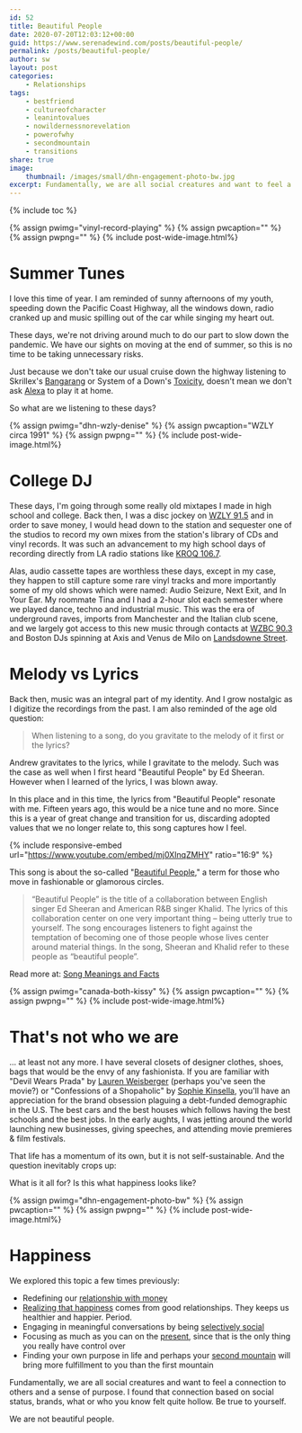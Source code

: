 ```yaml
---
id: 52
title: Beautiful People
date: 2020-07-20T12:03:12+00:00
guid: https://www.serenadewind.com/posts/beautiful-people/
permalink: /posts/beautiful-people/
author: sw
layout: post
categories:
    - Relationships
tags:
    - bestfriend
    - cultureofcharacter
    - leanintovalues
    - nowildernessnorevelation
    - powerofwhy
    - secondmountain
    - transitions
share: true
image:
    thumbnail: /images/small/dhn-engagement-photo-bw.jpg 
excerpt: Fundamentally, we are all social creatures and want to feel a connection to others and a sense of purpose. I found that connection based on social status, brands, what or who you know felt quite hollow. We are not beautiful people.
---
```

{% include toc %}

{% assign pwimg="vinyl-record-playing" %}
{% assign pwcaption="" %}
{% assign pwpng="" %}
{% include post-wide-image.html%}

# Summer Tunes

I love this time of year. I am reminded of sunny afternoons of my youth, speeding down the Pacific Coast Highway, all the windows down, radio cranked up and music spilling out of the car while singing my heart out.

These days, we're not driving around much to do our part to slow down the pandemic. We have our sights on moving at the end of summer, so this is no time to be taking unnecessary risks.

Just because we don't take our usual cruise down the highway listening to Skrillex's [Bangarang](https://www.youtube.com/watch?v=cR2XilcGYOo) or System of a Down's [Toxicity](https://www.youtube.com/watch?v=iywaBOMvYLI), doesn't mean we don't ask [Alexa](https://www.amazon.com/smart-home-devices/b/?ie=UTF8&node=9818047011&ref_=sv_devicesubnav_1) to play it at home.

So what are we listening to these days?

{% assign pwimg="dhn-wzly-denise" %}
{% assign pwcaption="WZLY circa 1991" %}
{% assign pwpng="" %}
{% include post-wide-image.html%}

# College DJ

These days, I'm going through some really old mixtapes I made in high school and college. Back then, I was a disc jockey on [WZLY 91.5](https://wzly.net/) and in order to save money, I would head down to the station and sequester one of the studios to record my own mixes from the station's library of CDs and vinyl records. It was such an advancement to my high school days of recording directly from LA radio stations like [KROQ 106.7](https://kroq.radio.com/).

Alas, audio cassette tapes are worthless these days, except in my case, they happen to still capture some rare vinyl tracks and more importantly some of my old shows which were named: Audio Seizure, Next Exit, and In Your Ear. My roommate Tina and I had a 2-hour slot each semester where we played dance, techno and industrial music. This was the era of underground raves, imports from Manchester and the Italian club scene, and we largely got access to this new music through contacts at [WZBC 90.3](https://www.wzbc.org/) and Boston DJs spinning at Axis and Venus de Milo on [Landsdowne Street](http://archive.boston.com/thingstodo/gotoit/2007/09/boston_nightclu.html).

# Melody vs Lyrics

Back then, music was an integral part of my identity. And I grow nostalgic as I digitize the recordings from the past. I am also reminded of the age old question:

>When listening to a song, do you gravitate to the melody of it first or the lyrics?

Andrew gravitates to the lyrics, while I gravitate to the melody. Such was the case as well when I first heard "Beautiful People" by Ed Sheeran. However when I learned of the lyrics, I was blown away.

In this place and in this time, the lyrics from "Beautiful People" resonate with me. Fifteen years ago, this would be a nice tune and no more. Since this is a year of great change and transition for us, discarding adopted values that we no longer relate to, this song captures how I feel.

{% include responsive-embed url="https://www.youtube.com/embed/mj0XInqZMHY" ratio="16:9" %}

This song is about the so-called "[Beautiful People](https://www.songfacts.com/facts/ed-sheeran/beautiful-people)," a term for those who move in fashionable or glamorous circles.

>“Beautiful People” is the title of a collaboration between English singer Ed Sheeran and American R&B singer Khalid. The lyrics of this collaboration center on one very important thing – being utterly true to yourself. The song encourages listeners to fight against the temptation of becoming one of those people whose lives center around material things. In the song, Sheeran and Khalid refer to these people as “beautiful people”.

Read more at: [Song Meanings and Facts](https://www.songmeaningsandfacts.com/beautiful-people-by-ed-sheeran-ft-khalid/)

{% assign pwimg="canada-both-kissy" %}
{% assign pwcaption="" %}
{% assign pwpng="" %}
{% include post-wide-image.html%}

# That's not who we are

... at least not any more. I have several closets of designer clothes, shoes, bags that would be the envy of any fashionista. If you are familiar with "Devil Wears Prada" by [Lauren Weisberger](https://www.laurenweisberger.com/) (perhaps you've seen the movie?) or "Confessions of a Shopaholic" by [Sophie Kinsella](https://www.sophiekinsella.co.uk/), you'll have an appreciation for the brand obsession plaguing a debt-funded demographic in the U.S. The best cars and the best houses which follows having the best schools and the best jobs. In the early aughts, I was jetting around the world launching new businesses, giving speeches, and attending movie premieres & film festivals.

That life has a momentum of its own, but it is not self-sustainable. And the question inevitably crops up:

What is it all for? Is this what happiness looks like?

{% assign pwimg="dhn-engagement-photo-bw" %}
{% assign pwcaption="" %}
{% assign pwpng="" %}
{% include post-wide-image.html%}

# Happiness

We explored this topic a few times previously:

-   Redefining our [relationship with money](/posts/relationship-with-money/)
-   [Realizing that happiness](/posts/throw-back/) comes from good relationships. They keeps us healthier and happier. Period.
-   Engaging in meaningful conversations by being [selectively social](/posts/selectively-social/)
-   Focusing as much as you can on the [present](/posts/past-present-and-future/), since that is the only thing you really have control over
-   Finding your own purpose in life and perhaps your [second mountain](/posts/philanthropy/) will bring more fulfillment to you than the first mountain

Fundamentally, we are all social creatures and want to feel a connection to others and a sense of purpose. I found that connection based on social status, brands, what or who you know felt quite hollow. Be true to yourself. 

We are not beautiful people.
